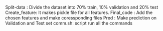 Split-data : Divide the dataset into 70% train, 10% validation and 20% test
Create_feature: It makes pickle file for all features.
Final_code : Add the chosen features and make coressponding files
Pred : Make prediction on Validation and Test set
comm.sh: script run all the commands
